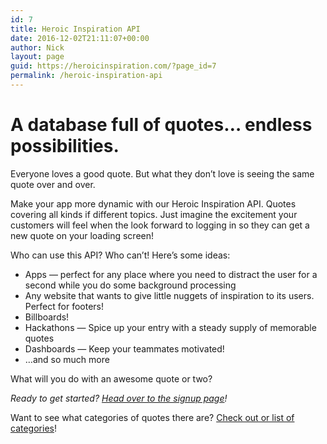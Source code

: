 ```yaml
---
id: 7
title: Heroic Inspiration API
date: 2016-12-02T21:11:07+00:00
author: Nick
layout: page
guid: https://heroicinspiration.com/?page_id=7
permalink: /heroic-inspiration-api
---
```

# A database full of quotes&#8230; endless possibilities.

Everyone loves a good quote. But what they don&#8217;t love is seeing the same quote over and over.

Make your app more dynamic with our Heroic Inspiration API. Quotes covering all kinds if different topics. Just imagine the excitement your customers will feel when the look forward to logging in so they can get a new quote on your loading screen!

Who can use this API? Who can&#8217;t! Here&#8217;s some ideas:

  * Apps &#8212; perfect for any place where you need to distract the user for a second while you do some background processing
  * Any website that wants to give little nuggets of inspiration to its users. Perfect for footers!
  * Billboards!
  * Hackathons &#8212; Spice up your entry with a steady supply of memorable quotes
  * Dashboards &#8212; Keep your teammates motivated!
  * &#8230;and so much more

What will you do with an awesome quote or two?

_Ready to get started? [Head over to the signup page](https://heroicinspiration.com/payments/)!_

Want to see what categories of quotes there are? [Check out or list of categories](https://heroicinspiration.com/quote-categories/)!
